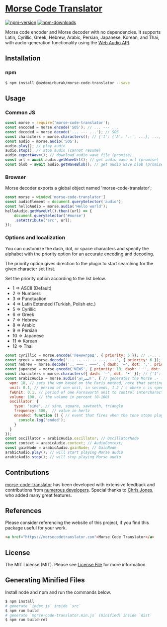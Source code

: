 # [Morse Code Translator](https://morsecodetranslator.com)

[![npm-version]][npm] [![npm-downloads]][npm]

Morse code encoder and Morse decoder with no dependencies. It supports Latin, Cyrillic, Greek, Hebrew, Arabic,
Persian, Japanese, Korean, and Thai, with audio-generation functionality using the [Web Audio API](https://developer.mozilla.org/en-US/docs/Web/API/Web_Audio_API).

## Installation

### npm

```bash
$ npm install @ozdemirburak/morse-code-translator --save
```

## Usage

### Common JS
```js
const morse = require('morse-code-translator');
const encoded = morse.encode('SOS'); // ... --- ...
const decoded = morse.decode('... --- ...'); // SOS
const characters = morse.characters(); // {'1': {'A': '.-', ...}, ..., '11': {'ㄱ': '.-..', ...}}
const audio = morse.audio('SOS');
audio.play(); // play audio
audio.stop(); // stop audio (cannot resume)
audio.exportWave(); // download audio wave file (promise)
const url = await audio.getWaveUrl(); // get audio wave url (promise)
const blob = await audio.getWaveBlob(); // get audio wave blob (promise)
```
### Browser

Morse decoder exports a global object named 'morse-code-translator';
```js
const morse = window['morse-code-translator']
const audioElement = document.querySelector('audio');
const helloAudio = morse.audio('Hello world');
helloAudio.getWaveUrl().then((url) => {
    document.querySelector('#morse')
    .setAttribute('src', url);
});
```

### Options and localization

You can customize the dash, dot, or space characters and specify the alphabet with the priority option for
an accurate encoding and decoding.

The priority option gives direction to the plugin to start searching for the given character set first.

Set the priority option according to the list below.

- 1 => ASCII (Default)
- 2 => Numbers
- 3 => Punctuation
- 4 => Latin Extended (Turkish, Polish etc.)
- 5 => Cyrillic
- 6 => Greek
- 7 => Hebrew
- 8 => Arabic
- 9 => Persian
- 10 => Japanese
- 11 => Korean
- 12 => Thai

```js
const cyrillic = morse.encode('Ленинград', { priority: 5 }); // .-.. . -. .. -. --. .-. .- -..
const greek = morse.decode('... .- --. .- .--. .--', { priority: 6 }); // ΣΑΓΑΠΩ
const hebrew = morse.decode('.. ––– . –––', { dash: '–', dot: '.', priority: 7 }); // יהוה
const japanese = morse.encode('NEWS', { priority: 10, dash: '－', dot: '・', separator: '　' }); // －・　・　・－－　・・・
const characters = morse.characters({ dash: '–', dot: '•' }); // {'1': {'A': '•–', ...}, ..., '11': {'ㄱ': '•–••', ...}}
const arabicAudio = morse.audio('البراق', { // generates the Morse .- .-.. -... .-. .- --.- then generates the audio from it
  wpm: 18, // sets the wpm based on the Paris method, note that setting this will override and set the unit and fwUnits accordingly
  unit: 0.1, // period of one unit, in seconds, 1.2 / c where c is speed of transmission, in words per minute
  fwUnit: 0.1, // period of one Farnsworth unit to control intercharacter and interword gaps
  volume: 100, // the volume in percent (0-100)
  oscillator: {
    type: 'sine', // sine, square, sawtooth, triangle
    frequency: 500,  // value in hertz
    onended: function () { // event that fires when the tone stops playing
      console.log('ended');
    }
  }
});
const oscillator = arabicAudio.oscillator; // OscillatorNode
const context = arabicAudio.context; // AudioContext;
const gainNode = arabicAudio.gainNode; // GainNode
arabicAudio.play(); // will start playing Morse audio
arabicAudio.stop(); // will stop playing Morse audio
```

## Contributions

[morse-code-translator](https://github.com/ozdemirburak/morse-code-translator) has been developed 
with extensive feedback and contributions from [numerous developers](https://github.com/ozdemirburak/morse-code-translator/graphs/contributors).
Special thanks to [Chris Jones](https://github.com/chris--jones), who added many great features.

## References

Please consider referencing the website of this project, if you find this package useful for your work.

```html
<a href="https://morsecodetranslator.com">Morse Code Translator</a>
```

## License

The MIT License (MIT). Please see [License File](LICENSE) for more information.

  [npm-version]: https://img.shields.io/npm/v/@ozdemirburak/morse-code-translator.svg?style=flat-square
  [npm-downloads]: https://img.shields.io/npm/dm/@ozdemirburak/morse-code-translator.svg?style=flat-square
  [npm]: https://www.npmjs.com/package/@ozdemirburak/morse-code-translator

## Generating Minified Files

Install node and npm and run the commands below.

``` bash
$ npm install
# generate `index.js` inside `src`
$ npm run build
# generate `morse-code-translator.min.js` (minified) inside `dist`
$ npm run build-rel
```
